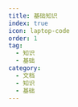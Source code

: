 ```yaml
---
title: 基础知识
index: true
icon: laptop-code
order: 1
tag:
  - 知识
  - 基础
category:
  - 文档
  - 知识
  - 基础
---
```


<Catalog />
